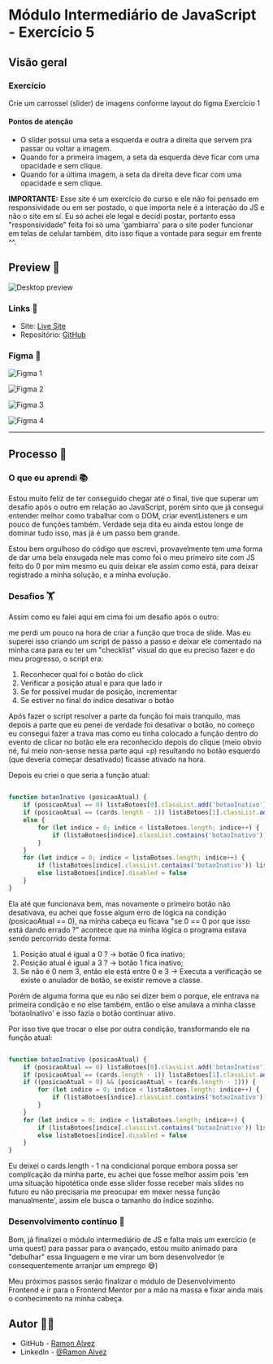 # Módulo Intermediário de JavaScript - Exercício 5

## Visão geral

### Exercício 
Crie um carrossel (slider) de imagens conforme layout do figma
Exercício 1

#### Pontos de atenção

- O slider possui uma seta a esquerda e outra a direita que servem pra passar ou voltar a imagem.
- Quando for a primeira imagem, a seta da esquerda deve ficar com uma opacidade e sem clique.
- Quando for a última imagem, a seta da direita deve ficar com uma opacidade e sem clique. 

**IMPORTANTE:** Esse site é um exercício do curso e ele não foi pensado em responsividade ou em ser postado, o que importa nele é a interação do JS e não o site em sí. Eu só achei ele legal e decidi postar, portanto essa "responsividade" feita foi só uma 'gambiarra' para o site poder funcionar em telas de celular também, dito isso fique a vontade para seguir em frente ^^.

## Preview 🎴

![Desktop preview](src/readme/preview.gif)

### Links 🔗

- Site: [Live Site](https://ramon-alvez.github.io/DevQuest-JS-Slider/)
- Repositório: [GitHub](https://github.com/Ramon-Alvez/DevQuest-JS-Slider)

### Figma 🎨

![Figma 1](src/readme/figma-1.png)

![Figma 2](src/readme/figma-2.png)

![Figma 3](src/readme/figma-3.png)

![Figma 4](src/readme/figma-4.png)

---

## Processo 🧱

### O que eu aprendi 📚

Estou muito feliz de ter conseguido chegar até o final, tive que superar um desafio após o outro em relação ao JavaScript, porém sinto que já consegui entender melhor como trabalhar com o DOM, criar eventListeners e um pouco de funções também. Verdade seja dita eu ainda estou longe de dominar tudo isso, mas já é um passo bem grande. 

Estou bem orgulhoso do código que escrevi, provavelmente tem uma forma de dar uma bela enxugada nele mas como foi o meu primeiro site com JS feito do 0 por mim mesmo eu quis deixar ele assim como está, para deixar registrado a minha solução, e a minha evolução. 

### Desafios 🏋️

Assim como eu falei aqui em cima foi um desafio após o outro:

me perdi um pouco na hora de criar a função que troca de slide. Mas eu superei isso criando um script de passo a passo e deixar ele comentado na minha cara para eu ter um "checklist" visual do que eu preciso fazer e do meu progresso, o script era: 

1. Reconhecer qual foi o botão do click
2. Verificar a posição atual e para que lado ir
3. Se for possível mudar de posição, incrementar
4. Se estiver no final do índice desativar o botão

Após fazer o script resolver a parte da função foi mais tranquilo, mas depois a parte que eu penei de verdade foi desativar o botão, no começo eu consegui fazer a trava mas como eu tinha colocado a função dentro do evento de clicar no botão ele era reconhecido depois do clique (meio obvio né, fui meio non-sense nessa parte aqui =p) resultando no botão esquerdo (que deveria começar desativado) ficasse ativado na hora. 

Depois eu criei o que seria a função atual:

``` JavaScript

function botaoInativo (posicaoAtual) {
    if (posicaoAtual == 0) listaBotoes[0].classList.add('botaoInativo')
    if (posicaoAtual == (cards.length - 1)) listaBotoes[1].classList.add('botaoInativo')
    else {
        for (let indice = 0; indice < listaBotoes.length; indice++) {
            if (listaBotoes[indice].classList.contains('botaoInativo')) listaBotoes[indice].classList.remove('botaoInativo')
        }
    }
    for (let indice = 0; indice < listaBotoes.length; indice++) {
        if (listaBotoes[indice].classList.contains('botaoInativo')) listaBotoes[indice].disabled = true
        else listaBotoes[indice].disabled = false
    }
}


```

Ela até que funcionava bem, mas novamente o primeiro botão não desativava, eu achei que fosse algum erro de lógica na condição (posicaoAtual == 0), na minha cabeça eu ficava "se 0 == 0 por que isso está dando errado ?" acontece que na minha lógica o programa estava sendo percorrido desta forma: 

1. Posição atual é igual a 0 ? -> botão 0 fica inativo; 
2. Posição atual é igual a 3 ? -> botão 1 fica inativo; 
3. Se não é 0 nem 3, então ele está entre 0 e 3 -> Executa a verificação se existe o anulador de botão, se existir remove a classe.

Porém de alguma forma que eu não sei dizer bem o porque, ele entrava na primeira condição e no else também, então o else anulava a minha classe 'botaoInativo' e isso fazia o botão continuar ativo. 

Por isso tive que trocar o else por outra condição, transformando ele na função atual: 
``` JavaScript

function botaoInativo (posicaoAtual) {
    if (posicaoAtual == 0) listaBotoes[0].classList.add('botaoInativo')
    if (posicaoAtual == (cards.length - 1)) listaBotoes[1].classList.add('botaoInativo')
    if ((posicaoAtual > 0) && (posicaoAtual < (cards.length - 1))) {
        for (let indice = 0; indice < listaBotoes.length; indice++) {
            if (listaBotoes[indice].classList.contains('botaoInativo')) listaBotoes[indice].classList.remove('botaoInativo')
        }
    }
    for (let indice = 0; indice < listaBotoes.length; indice++) {
        if (listaBotoes[indice].classList.contains('botaoInativo')) listaBotoes[indice].disabled = true
        else listaBotoes[indice].disabled = false
    }
}

```

Eu deixei o cards.length - 1 na condicional porque embora possa ser complicação da minha parte, eu achei que fosse melhor assim pois 'em uma situação hipotética onde esse slider fosse receber mais slides no futuro eu não precisaria me preocupar em mexer nessa função manualmente', assim ele busca o tamanho do índice sozinho.

### Desenvolvimento contínuo 🚀

Bom, já finalizei o módulo intermediário de JS e falta mais um exercício (e uma quest) para passar para o avançado, estou muito animado para "debulhar" essa linguagem e me virar um bom desenvolvedor (e consequentemente arranjar um emprego 😅)

Meu próximos passos serão finalizar o módulo de Desenvolvimento Frontend e ir para o Frontend Mentor por a mão na massa e fixar ainda mais o conhecimento na minha cabeça. 

## Autor 🧙‍♂️

- GitHub - [Ramon Alvez](https://github.com/Ramon-Alvez)
- LinkedIn - [@Ramon Alvez](https://www.frontendmentor.io/profile/Ramon-Alvez)